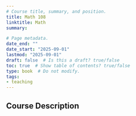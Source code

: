 ```yaml
---
# Course title, summary, and position.
title: Math 108 
linktitle: Math
summary: 

# Page metadata.
date_end: ""
date_start: "2025-09-01"
lastmod: "2025-09-01"
draft: false  # Is this a draft? true/false
toc: true  # Show table of contents? true/false
type: book  # Do not modify.
tags: 
- teaching
---
```


## Course Description

